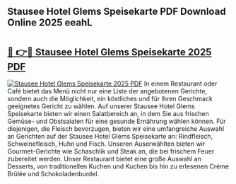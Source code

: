 ## Stausee Hotel Glems Speisekarte PDF Download Online 2025 eeahL

# <h2><a href="http://gcbyhi6.nevu.top/?p=Stausee+Hotel+Glems+Speisekarte">🔗 👉🔴 Stausee Hotel Glems Speisekarte 2025 PDF</a></h2>

[![Stausee Hotel Glems Speisekarte 2025 PDF](https://i.imgur.com/dBaPXMq.png)](http://gcbyhi6.nevu.top/?p=Stausee+Hotel+Glems+Speisekarte)
In einem Restaurant oder Café bietet das Menü nicht nur eine Liste der angebotenen Gerichte, sondern auch die Möglichkeit, ein köstliches und für Ihren Geschmack geeignetes Gericht zu wählen. Auf unserer Stausee Hotel Glems Speisekarte bieten wir einen Salatbereich an, in dem Sie aus frischen Gemüse- und Obstsalaten für eine gesunde Ernährung wählen können. Für diejenigen, die Fleisch bevorzugen, bieten wir eine umfangreiche Auswahl an Gerichten auf der Stausee Hotel Glems Speisekarte an: Rindfleisch, Schweinefleisch, Huhn und Fisch. Unseren Auserwählten bieten wir Gourmet-Gerichte wie Schaschlik und Steak an, die bei frischem Feuer zubereitet werden. Unser Restaurant bietet eine große Auswahl an Desserts, von traditionellen Kuchen und Kuchen bis hin zu erlesenen Crème Brûlée und Schokoladenburdel.
